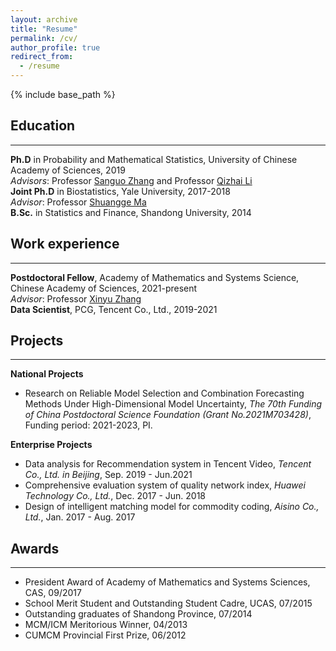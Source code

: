 ```yaml
---
layout: archive
title: "Resume"
permalink: /cv/
author_profile: true
redirect_from:
  - /resume
---
```


{% include base_path %}


## Education
---

**Ph.D** in Probability and Mathematical Statistics, University of Chinese Academy of Sciences, 2019 <br>
*Advisors*: Professor [Sanguo Zhang](https://people.ucas.ac.cn/~sgzhang) and Professor [Qizhai Li](https://people.ucas.ac.cn/~liq) <br>
**Joint Ph.D** in Biostatistics, Yale University, 2017-2018 <br>
*Advisor*: Professor [Shuangge Ma](https://ysph.yale.edu/profile/shuangge_ma/) <br>
**B.Sc.** in Statistics and Finance, Shandong University, 2014

## Work experience
---

**Postdoctoral Fellow**, Academy of Mathematics and Systems Science, Chinese Academy of Sciences, 2021-present <br>
*Advisor*: Professor [Xinyu Zhang](http://homepage.amss.ac.cn/research/homePage/dc8f0ecc0eb548d88443b15d46ca8569/myHomePage.html) <br>
**Data Scientist**, PCG, Tencent Co., Ltd., 2019-2021

## Projects
---

**National Projects** <br>
* Research on Reliable Model Selection and Combination Forecasting Methods Under High-Dimensional Model Uncertainty, *The 70th Funding of China Postdoctoral Science Foundation (Grant No.2021M703428)*, Funding period: 2021-2023, PI.

**Enterprise Projects** <br>
* Data analysis for Recommendation system in Tencent Video, *Tencent Co., Ltd. in Beijing*, Sep. 2019 - Jun.2021
* Comprehensive evaluation system of quality network index, *Huawei Technology Co., Ltd.*, Dec. 2017 - Jun. 2018
* Design of intelligent matching model for commodity coding, *Aisino Co., Ltd.*, Jan. 2017 - Aug. 2017
  
## Awards
---

* President Award of Academy of Mathematics and Systems Sciences, CAS, 09/2017 <br>
* School Merit Student and Outstanding Student Cadre, UCAS, 07/2015 <br>
* Outstanding graduates of Shandong Province, 07/2014 <br>
* MCM/ICM Meritorious Winner, 04/2013 <br>
* CUMCM Provincial First Prize, 06/2012

